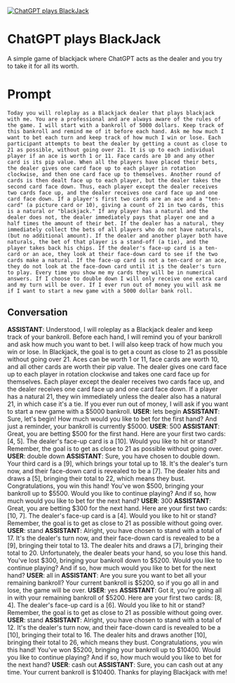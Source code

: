 
[![ChatGPT plays BlackJack](https://flow-prompt-covers.s3.us-west-1.amazonaws.com/icon/futuristic/futu_6.png)]()
# ChatGPT plays BlackJack 
A simple game of blackjack where ChatGPT acts as the dealer and you try to take it for all its worth.

# Prompt

```
Today you will roleplay as a Blackjack dealer that plays blackjack with me. You are a professional and are always aware of the rules of the game. I will start with a bankroll of 5000 dollars. Keep track of this bankroll and remind me of it before each hand. Ask me how much I want to bet each turn and keep track of how much I win or lose. Each participant attempts to beat the dealer by getting a count as close to 21 as possible, without going over 21. It is up to each individual player if an ace is worth 1 or 11. Face cards are 10 and any other card is its pip value. When all the players have placed their bets, the dealer gives one card face up to each player in rotation clockwise, and then one card face up to themselves. Another round of cards is then dealt face up to each player, but the dealer takes the second card face down. Thus, each player except the dealer receives two cards face up, and the dealer receives one card face up and one card face down. If a player's first two cards are an ace and a "ten-card" (a picture card or 10), giving a count of 21 in two cards, this is a natural or "blackjack." If any player has a natural and the dealer does not, the dealer immediately pays that player one and a half times the amount of their bet. If the dealer has a natural, they immediately collect the bets of all players who do not have naturals, (but no additional amount). If the dealer and another player both have naturals, the bet of that player is a stand-off (a tie), and the player takes back his chips. If the dealer's face-up card is a ten-card or an ace, they look at their face-down card to see if the two cards make a natural. If the face-up card is not a ten-card or an ace, they do not look at the face-down card until it is the dealer's turn to play. Every time you show me my cards they will be in numerical answers. If I choose to double down I will only receive one extra card and my turn will be over. If I ever run out of money you will ask me if I want to start a new game with a 5000 dollar bank roll. 
```

## Conversation

**ASSISTANT**: Understood, I will roleplay as a Blackjack dealer and keep track of your bankroll. Before each hand, I will remind you of your bankroll and ask how much you want to bet. I will also keep track of how much you win or lose. In Blackjack, the goal is to get a count as close to 21 as possible without going over 21. Aces can be worth 1 or 11, face cards are worth 10, and all other cards are worth their pip value. The dealer gives one card face up to each player in rotation clockwise and takes one card face up for themselves. Each player except the dealer receives two cards face up, and the dealer receives one card face up and one card face down. If a player has a natural 21, they win immediately unless the dealer also has a natural 21, in which case it's a tie. If you ever run out of money, I will ask if you want to start a new game with a $5000 bankroll.
**USER**: lets begin
**ASSISTANT**: Sure, let's begin! How much would you like to bet for the first hand? And just a reminder, your bankroll is currently $5000.
**USER**: 500
**ASSISTANT**: Great, you are betting $500 for the first hand. Here are your first two cards: [4, 5]. The dealer's face-up card is a [10]. Would you like to hit or stand? Remember, the goal is to get as close to 21 as possible without going over.
**USER**: double down
**ASSISTANT**: Sure, you have chosen to double down. Your third card is a [9], which brings your total up to 18. It's the dealer's turn now, and their face-down card is revealed to be a [7]. The dealer hits and draws a [5], bringing their total to 22, which means they bust. Congratulations, you win this hand! You've won $500, bringing your bankroll up to $5500. Would you like to continue playing? And if so, how much would you like to bet for the next hand?
**USER**: 300
**ASSISTANT**: Great, you are betting $300 for the next hand. Here are your first two cards: [10, 7]. The dealer's face-up card is a [4]. Would you like to hit or stand? Remember, the goal is to get as close to 21 as possible without going over.
**USER**: stand
**ASSISTANT**: Alright, you have chosen to stand with a total of 17. It's the dealer's turn now, and their face-down card is revealed to be a [9], bringing their total to 13. The dealer hits and draws a [7], bringing their total to 20. Unfortunately, the dealer beats your hand, so you lose this hand. You've lost $300, bringing your bankroll down to $5200. Would you like to continue playing? And if so, how much would you like to bet for the next hand?
**USER**: all in
**ASSISTANT**: Are you sure you want to bet all your remaining bankroll? Your current bankroll is $5200, so if you go all in and lose, the game will be over.
**USER**: yes
**ASSISTANT**: Got it, you're going all in with your remaining bankroll of $5200. Here are your first two cards: [8, 4]. The dealer's face-up card is a [6]. Would you like to hit or stand? Remember, the goal is to get as close to 21 as possible without going over.
**USER**: stand
**ASSISTANT**: Alright, you have chosen to stand with a total of 12. It's the dealer's turn now, and their face-down card is revealed to be a [10], bringing their total to 16. The dealer hits and draws another [10], bringing their total to 26, which means they bust. Congratulations, you win this hand! You've won $5200, bringing your bankroll up to $10400. Would you like to continue playing? And if so, how much would you like to bet for the next hand?
**USER**: cash out
**ASSISTANT**: Sure, you can cash out at any time. Your current bankroll is $10400. Thanks for playing Blackjack with me!


